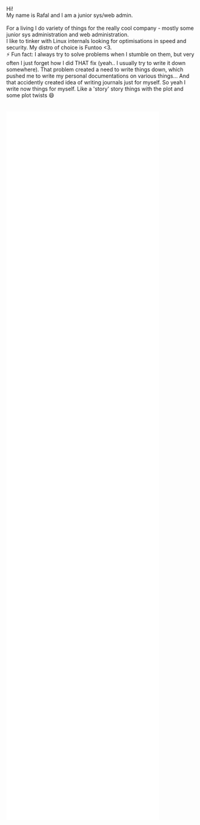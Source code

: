 Hi!
<br>
My name is Rafal and I am a junior sys/web admin.
<br><br>
For a living I do variety of things for the really cool company - mostly some junior sys administration and web administration.
<br>
I like to tinker with Linux internals looking for optimisations in speed and security. My distro of choice is Funtoo <3.
<br>
⚡ Fun fact: I always try to solve problems when I stumble on them, but very often I just forget how I did THAT fix (yeah.. I usually try to write it down somewhere). That problem created a need to write things down, which pushed me to write my personal documentations on various things... And that accidently created idea of writing journals just for myself. So yeah I write now things for myself. Like a 'story' story things with the plot and some plot twists 😄
<br><br><br>
<img align="center" src="/github-metrics.svg" alt="Metrics" width="80%">
